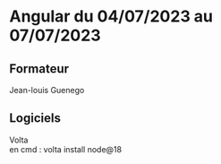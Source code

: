 # Angular du 04/07/2023 au 07/07/2023

## Formateur
Jean-louis Guenego

## Logiciels
Volta\
en cmd : volta install node@18

